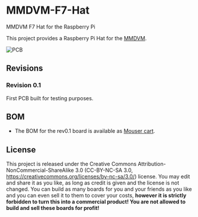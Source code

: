 # MMDVM-F7-Hat
MMDVM F7 Hat for the Raspberry Pi

This project provides a Raspberry Pi Hat for the [MMDVM](https://github.com/g4klx/MMDVM).

![PCB](http://gitlab.df2et.de:8088/df2et/MMDVM-F7-Hat/raw/master/MMDVM_Hat.png)

## Revisions

### Revision 0.1
First PCB built for testing purposes.

## BOM
* The BOM for the rev0.1 board is available as [Mouser cart]( https://www.mouser.com/ProjectManager/ProjectDetail.aspx?AccessID=d18b91e1ee).

## License
This project is released under the Creative Commons Attribution-NonCommercial-ShareAlike 3.0 (CC-BY-NC-SA 3.0, https://creativecommons.org/licenses/by-nc-sa/3.0/) license. You may edit and share it as you like, as long as credit is given and the license is not changed. You can build as many boards for you and your friends as you like and you can even sell it to them to cover your costs, **however it is strictly forbidden to turn this into a commercial product! You are not allowed to build and sell these boards for profit!**
